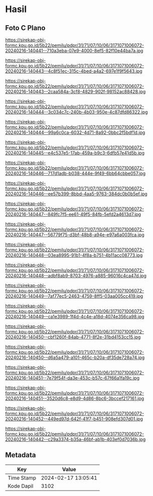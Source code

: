 # Hasil

## Foto C Plano

https://sirekap-obj-formc.kpu.go.id/5b22/pemilu/pdpr/31/71/07/10/06/3171071006072-20240216-140441--710a3eba-07e9-4000-8ef5-82f10e44ba7a.jpg

https://sirekap-obj-formc.kpu.go.id/5b22/pemilu/pdpr/31/71/07/10/06/3171071006072-20240216-140443--4c8f51ec-315c-4bed-a4a2-697e1f9f5643.jpg

https://sirekap-obj-formc.kpu.go.id/5b22/pemilu/pdpr/31/71/07/10/06/3171071006072-20240216-140443--2caa584a-3cf8-4829-902f-98152ac88428.jpg

https://sirekap-obj-formc.kpu.go.id/5b22/pemilu/pdpr/31/71/07/10/06/3171071006072-20240216-140444--3c034c7c-240b-4b03-950e-4c87dfd86322.jpg

https://sirekap-obj-formc.kpu.go.id/5b22/pemilu/pdpr/31/71/07/10/06/3171071006072-20240216-140444--99a6c0ca-6032-4d71-8a92-0bbc2f5bdf1d.jpg

https://sirekap-obj-formc.kpu.go.id/5b22/pemilu/pdpr/31/71/07/10/06/3171071006072-20240216-140445--e4c537e5-17ab-459a-b9c3-6dfb57e41d5b.jpg

https://sirekap-obj-formc.kpu.go.id/5b22/pemilu/pdpr/31/71/07/10/06/3171071006072-20240216-140446--717d1adb-b038-444e-9f49-6bb64cbbe057.jpg

https://sirekap-obj-formc.kpu.go.id/5b22/pemilu/pdpr/31/71/07/10/06/3171071006072-20240216-140446--ee57b399-8bbd-4aa5-9763-384dc0b0b5ef.jpg

https://sirekap-obj-formc.kpu.go.id/5b22/pemilu/pdpr/31/71/07/10/06/3171071006072-20240216-140447--849fc7f5-ee61-49f5-84fb-5efd2a4613d7.jpg

https://sirekap-obj-formc.kpu.go.id/5b22/pemilu/pdpr/31/71/07/10/06/3171071006072-20240216-140447--56779f75-d3bf-48b8-a94e-e97a6a003fca.jpg

https://sirekap-obj-formc.kpu.go.id/5b22/pemilu/pdpr/31/71/07/10/06/3171071006072-20240216-140448--03ea8995-91b1-4f8a-b751-4b11acc08773.jpg

https://sirekap-obj-formc.kpu.go.id/5b22/pemilu/pdpr/31/71/07/10/06/3171071006072-20240216-140448--adbf8ab9-8703-4976-a885-96016c4ca47d.jpg

https://sirekap-obj-formc.kpu.go.id/5b22/pemilu/pdpr/31/71/07/10/06/3171071006072-20240216-140449--7af77ec5-2463-4759-8ff5-03aa005cc419.jpg

https://sirekap-obj-formc.kpu.go.id/5b22/pemilu/pdpr/31/71/07/10/06/3171071006072-20240216-140449--ca1e3989-1f4d-4c4e-a18d-4074e356ca98.jpg

https://sirekap-obj-formc.kpu.go.id/5b22/pemilu/pdpr/31/71/07/10/06/3171071006072-20240216-140450--cbf1260f-84ab-4771-8f2e-31bd4153cc15.jpg

https://sirekap-obj-formc.kpu.go.id/5b22/pemilu/pdpr/31/71/07/10/06/3171071006072-20240216-140450--d6a5a479-a101-465c-b20a-df35de728a74.jpg

https://sirekap-obj-formc.kpu.go.id/5b22/pemilu/pdpr/31/71/07/10/06/3171071006072-20240216-140451--7e79f54f-da3e-453c-b57c-67f66a1fa19c.jpg

https://sirekap-obj-formc.kpu.go.id/5b22/pemilu/pdpr/31/71/07/10/06/3171071006072-20240216-140451--3520d6c8-e8d9-4d86-8bc6-3bccef217161.jpg

https://sirekap-obj-formc.kpu.go.id/5b22/pemilu/pdpr/31/71/07/10/06/3171071006072-20240216-140452--449ed97d-642f-41f7-b451-908efd307d01.jpg

https://sirekap-obj-formc.kpu.go.id/5b22/pemilu/pdpr/31/71/07/10/06/3171071006072-20240216-140442--c29a3374-b35a-46bf-ab1b-403ef0d7036b.jpg


## Metadata

| Key        | Value               |
| ---------- | ------------------- |
| Time Stamp | 2024-02-17 13:05:41 |
| Kode Dapil | 3102                |




